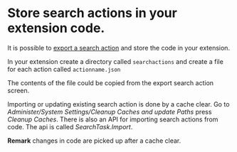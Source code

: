# Store search actions in your extension code.

It is possible to [export a search action](export_import.md) and store the code in your extension.

In your extension create a directory called `searchactions` and create a file for each action called `actionname.json`

The contents of the file could be copied from the export search action screen.

Importing or updating existing search action is done by a cache clear. Go to *Administer/System Settings/Cleanup Caches and update Paths* press *Cleanup Caches*.
There is also an API for importing search actions from code. The api is called *SearchTask.Import*.

**Remark** changes in code are picked up after a cache clear. 